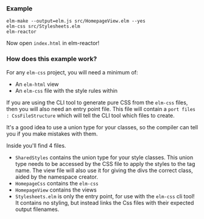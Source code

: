 ### Example

```
elm-make --output=elm.js src/HomepageView.elm --yes
elm-css src/Stylesheets.elm
elm-reactor
```

Now open `index.html` in elm-reactor!

### How does this example work?

For any `elm-css` project, you will need a minimum of:

- An `elm-html` view
- An `elm-css` file with the style rules within

If you are using the CLI tool to generate pure CSS from the `elm-css` files, then you will also need an entry point file. This file will contain a `port files : CssFileStructure` which will tell the CLI tool which files to create.

It's a good idea to use a union type for your classes, so the compiler can
tell you if you make mistakes with them.

Inside you'll find 4 files.

- `SharedStyles` contains the union type for your style classes. This union type needs to be accessed by the CSS file to apply the styles to the tag name. The view file will also use it for giving the divs the correct class, aided by the namespace creator.
- `HomepageCss` contains the `elm-css`
- `HomepageView` contains the views
- `Stylesheets.elm` is only the entry point, for use with the `elm-css` cli tool! It contains no styling, but instead links the Css files with their expected output filenames.
